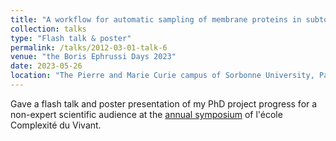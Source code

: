 ```yaml
---
title: "A workflow for automatic sampling of membrane proteins in subtomogram averaging"
collection: talks
type: "Flash talk & poster"
permalink: /talks/2012-03-01-talk-6
venue: "the Boris Ephrussi Days 2023"
date: 2023-05-26
location: "The Pierre and Marie Curie campus of Sorbonne University, Paris, France"
---
```


Gave a flash talk and poster presentation of my PhD project progress for a non-expert scientific audience at the [annual symposium](https://sites.google.com/site/journeeborisephrussi/home?authuser=0) of l'école Complexité du Vivant.
